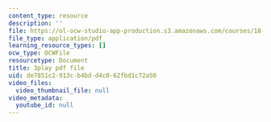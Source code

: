```yaml
---
content_type: resource
description: ''
file: https://ol-ocw-studio-app-production.s3.amazonaws.com/courses/18-03sc-differential-equations-fall-2011/de7851c2913cb4bdd4c062fbd1c72a50_76WdBlGpxVw.pdf
file_type: application/pdf
learning_resource_types: []
ocw_type: OCWFile
resourcetype: Document
title: 3play pdf file
uid: de7851c2-913c-b4bd-d4c0-62fbd1c72a50
video_files:
  video_thumbnail_file: null
video_metadata:
  youtube_id: null
---
```

